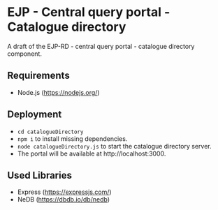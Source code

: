 # EJP - Central query portal - Catalogue directory

A draft of the EJP-RD - central query portal - catalogue directory component.

## Requirements

- Node.js (https://nodejs.org/)

## Deployment

- `cd catalogueDirectory`
- `npm i` to install missing dependencies.
- `node catalogueDirectory.js` to start the catalogue directory server.
- The portal will be available at http://localhost:3000.

## Used Libraries

- Express (https://expressjs.com/)
- NeDB (https://dbdb.io/db/nedb)
